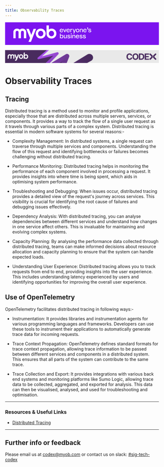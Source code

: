 ```yaml
---
title: Observability Traces
---
```


![MYOB Banner](../../../assets/images/myob-banner.png)

<!-- confluence-page-id: 9559278520 -->
![](../../assets/BANNER.png)
# Observability Traces

## Tracing
Distributed tracing is a method used to monitor and profile applications, especially those that are distributed across multiple servers, services, or components. It provides a way to track the flow of a single user request as it travels through various parts of a complex system. Distributed tracing is essential in modern software systems for several reasons:-

- Complexity Management: In distributed systems, a single request can traverse through multiple services and components. Understanding the flow of this request and identifying bottlenecks or failures becomes challenging without distributed tracing.

- Performance Monitoring: Distributed tracing helps in monitoring the performance of each component involved in processing a request. It provides insights into where time is being spent, which aids in optimising system performance.

- Troubleshooting and Debugging: When issues occur, distributed tracing provides a detailed view of the request's journey across services. This visibility is crucial for identifying the root cause of failures and debugging issues effectively.

- Dependency Analysis: With distributed tracing, you can analyse dependencies between different services and understand how changes in one service affect others. This is invaluable for maintaining and evolving complex systems.

- Capacity Planning: By analysing the performance data collected through distributed tracing, teams can make informed decisions about resource allocation and capacity planning to ensure that the system can handle expected loads.

- Understanding User Experience: Distributed tracing allows you to track requests from end to end, providing insights into the user experience. This includes understanding latency experienced by users and identifying opportunities for improving the overall user experience.
## Use of OpenTelemetry 
OpenTelemetry facilitates distributed tracing in following ways:-

- Instrumentation: It provides libraries and instrumentation agents for various programming languages and frameworks. Developers can use these tools to instrument their applications to automatically generate trace data for incoming requests.

- Trace Context Propagation: OpenTelemetry defines standard formats for trace context propagation, allowing trace information to be passed between different services and components in a distributed system. This ensures that all parts of the system can contribute to the same trace.

- Trace Collection and Export: It provides integrations with various back end systems and monitoring platforms like Sumo Logic, allowing trace data to be collected, aggregated, and exported for analysis. This data can then be visualised, analysed, and used for troubleshooting and optimisation.

---

### Resources & Useful Links
- [Distributed Tracing](https://system-catalogue.myob.com/docs/default/system/obs-central/traces/)
  
---

## Further info or feedback
Please email us at codex@myob.com or contact us on slack: [#sig-tech-codex](https://myob.slack.com/archives/C02N8ADPGUX)
